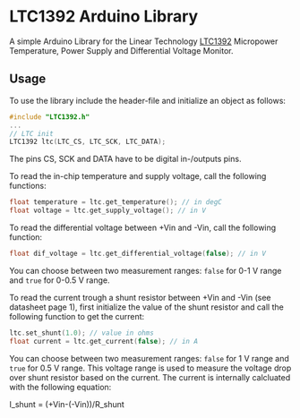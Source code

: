 # LTC1392 Arduino Library
A simple Arduino Library for the Linear Technology [LTC1392](http://www.analog.com/media/en/technical-documentation/data-sheets/1392f.pdf) Micropower Temperature, Power Supply and Differential Voltage Monitor.

## Usage
To use the library include the header-file and initialize an object as follows:
```c
#include "LTC1392.h"
...
// LTC init
LTC1392 ltc(LTC_CS, LTC_SCK, LTC_DATA);
```
The pins CS, SCK and DATA have to be digital in-/outputs pins.

To read the in-chip temperature and supply voltage, call the following functions:
```c
float temperature = ltc.get_temperature(); // in degC
float voltage = ltc.get_supply_voltage(); // in V
```

To read the differential voltage between +Vin and -Vin, call the following function:
```c
float dif_voltage = ltc.get_differential_voltage(false); // in V
```
You can choose between two measurement ranges: `false` for 0-1 V range and `true` for 0-0.5 V range.

To read the current trough a shunt resistor between +Vin and -Vin (see datasheet page 1), first initialize the value of the shunt resistor and call the following function to get the current:

```c
ltc.set_shunt(1.0); // value in ohms
float current = ltc.get_current(false); // in A
```
You can choose between two measurement ranges: `false` for 1 V range and `true` for 0.5 V range. This voltage range is used to measure the voltage drop over shunt resistor based on the current. The current is internally calcluated with the following equation:

I_shunt = (+Vin-(-Vin))/R_shunt

